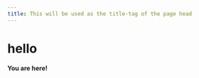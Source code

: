 ```yaml
---
title: This will be used as the title-tag of the page head
---
```

 
hello
=====
 
**You are here!**
 
